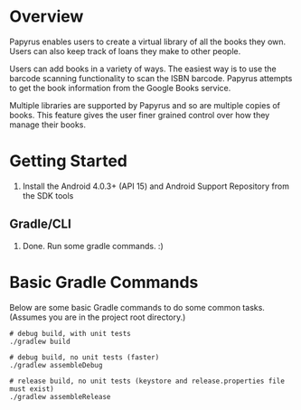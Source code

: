 # Overview #
Papyrus enables users to create a virtual library of all the books
they own. Users can also keep track of loans they make to other people.

Users can add books in a variety of ways. The easiest way is to use the barcode scanning
functionality to scan the ISBN barcode. Papyrus attempts to get the book
information from the Google Books service.

Multiple libraries are supported by Papyrus and so are multiple copies of books.
This feature gives the user finer grained control over how they manage their
books.

# Getting Started #
1. Install the Android 4.0.3+ (API 15) and Android Support Repository from the SDK tools

## Gradle/CLI ##
1. Done. Run some gradle commands. :)

# Basic Gradle Commands #
Below are some basic Gradle commands to do some common tasks. (Assumes you are in the project root directory.)

    # debug build, with unit tests
    ./gradlew build

    # debug build, no unit tests (faster)
    ./gradlew assembleDebug

    # release build, no unit tests (keystore and release.properties file must exist)
    ./gradlew assembleRelease
